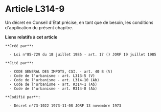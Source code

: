 # Article L314-9

Un décret en Conseil d'Etat précise, en tant que de besoin, les conditions d'application du présent chapitre.

**Liens relatifs à cet article**

	**Créé par**:

	  - Loi n°85-729 du 18 juillet 1985 - art. 17 () JORF 19 juillet 1985

	**Cité par**:

	  - CODE GENERAL DES IMPOTS, CGI. - art. 40 B (V)
	  - Code de l'urbanisme - art. L313-5 (V)
	  - Code de l'urbanisme - art. L314-10 (Ab)
	  - Code de l'urbanisme - art. R314-1 (Ab)
	  - Code de l'urbanisme - art. R314-8 (Ab)

	**Codifié par**:

	  - Décret n°73-1022 1973-11-08 JORF 13 novembre 1973
